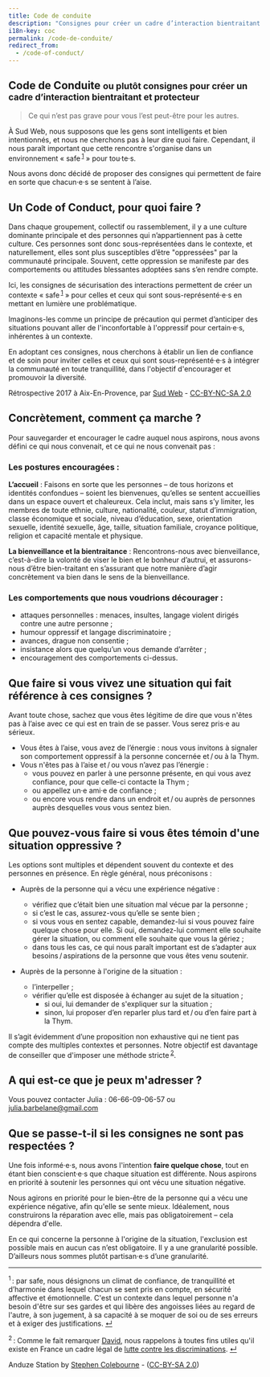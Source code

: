 ```yaml
---
title: Code de conduite
description: "Consignes pour créer un cadre d’interaction bientraitant et protecteur"
i18n-key: coc
permalink: /code-de-conduite/
redirect_from:
  - /code-of-conduct/
---
```


<section class="section">
<div class="wrapper" markdown="1">

# Code de Conduite <small>ou plutôt consignes pour créer un cadre d’interaction bientraitant et protecteur</small>

> Ce qui n’est pas grave pour vous l’est peut-être pour les autres.

À Sud Web, nous supposons que les gens sont intelligents et bien intentionnés, et nous ne cherchons pas à leur dire quoi faire. Cependant, il nous  paraît important que cette rencontre s'organise dans un environnement &laquo;&nbsp;<span lang="en">safe</span>&#8239;<sup><a href="#note1" id="note1-source">1</a></sup>&nbsp;&raquo; pour tou·te·s.

Nous avons donc décidé de proposer des consignes qui permettent de faire en sorte que chacun·e·s se sentent à l’aise.

## Un Code of Conduct, pour quoi faire ?

Dans chaque groupement, collectif ou rassemblement, il y a une culture dominante principale et des personnes qui n’appartiennent pas à cette culture. Ces personnes sont donc sous-représentées dans le contexte, et naturellement, elles sont plus susceptibles d’être "oppressées" par la communauté principale. Souvent, cette oppression se manifeste par des comportements ou attitudes blessantes adoptées sans s’en rendre compte.

Ici, les consignes de sécurisation des interactions permettent de créer un contexte &laquo;&nbsp;<span lang="en">safe</span>&#8239;<sup><a href="#note1" id="note1-source">1</a></sup>&nbsp;&raquo; pour celles et ceux qui sont sous-représenté·e·s en mettant en lumière une problématique.

Imaginons-les comme un principe de précaution qui permet d’anticiper des situations pouvant aller de l'inconfortable à l'oppressif pour certain·e·s, inhérentes à un contexte.

En adoptant ces consignes, nous cherchons à établir un lien de confiance et de soin pour inviter celles et ceux qui sont sous-représenté·e·s à intégrer la communauté en toute tranquillité, dans l'objectif d'encourager et promouvoir la diversité.

<div class="banner-forum lozad">
  <p class="photo-credits">
    Rétrospective 2017 à Aix-En-Provence, par <a href="https://flic.kr/p/V37cLo" target="_blank" rel="noopener noreferrer">Sud Web</a> - <a href="https://creativecommons.org/licenses/by-nc-sa/2.0/" target="_blank" rel="noopener noreferrer">CC-BY-NC-SA 2.0</a>
  </p>
</div>

## Concrètement, comment ça marche ?

Pour sauvegarder et encourager le cadre auquel nous aspirons, nous avons défini ce qui nous convenait, et ce qui ne nous convenait pas :

### Les postures encouragées :

**L’accueil** :
Faisons en sorte que les personnes – de tous horizons et identités confondues – soient les bienvenues, qu’elles se sentent accueillies dans un espace ouvert et chaleureux. Cela inclut, mais sans s’y limiter, les membres de toute ethnie, culture, nationalité, couleur, statut d’immigration, classe économique et sociale, niveau d’éducation, sexe, orientation sexuelle, identité sexuelle, âge, taille, situation familiale, croyance politique, religion et capacité mentale et physique.

**La bienveillance et la bientraitance** :
Rencontrons-nous avec bienveillance, c’est-à-dire la volonté de viser le bien et le bonheur d’autrui, et assurons-nous d’être bien-traitant en s’assurant que notre manière d’agir concrètement va bien dans le sens de la bienveillance.

### Les comportements que nous voudrions décourager :

* attaques personnelles : menaces, insultes, langage violent dirigés contre une autre personne ;
* humour oppressif et langage discriminatoire ;
* avances, drague non consentie ;
* insistance alors que quelqu’un vous demande d’arrêter ;
* encouragement des comportements ci-dessus.

## Que faire si vous vivez une situation qui fait référence à ces consignes ?

Avant toute chose, sachez que vous êtes légitime de dire que vous n'êtes pas à l’aise avec ce qui est en train de se passer. Vous serez pris·e au sérieux.

* Vous êtes à l’aise, vous avez de l’énergie : nous vous invitons à signaler son comportement oppressif à la personne concernée et&#8239;/&#8239;ou à la Thym.
* Vous n'êtes pas à l’aise et&#8239;/&#8239;ou vous n’avez pas l’énergie :
    * vous pouvez en parler à une personne présente, en qui vous avez confiance, pour que celle-ci contacte la Thym ;
    * ou appellez un·e ami·e de confiance ;
    * ou encore vous rendre dans un endroit et&#8239;/&#8239;ou auprès de personnes auprès desquelles vous vous sentez bien.

## Que pouvez-vous faire si vous êtes témoin d'une situation oppressive ?

Les options sont multiples et dépendent souvent du contexte et des personnes en présence. En règle général, nous préconisons :

* Auprès de la personne qui a vécu une expérience négative :
    * vérifiez que c’était bien une situation mal vécue par la personne ;
    * si c’est le cas, assurez-vous qu’elle se sente bien ;
    * si vous vous en sentez capable, demandez-lui si vous pouvez faire quelque chose pour elle. Si oui, demandez-lui comment elle souhaite gérer la situation, ou comment elle souhaite que vous la gériez ;
    * dans tous les cas, ce qui nous paraît important est de s’adapter aux besoins&#8239;/&#8239;aspirations de la personne que vous êtes venu soutenir.

* Auprès de la personne à l'origine de la situation :
    * l’interpeller ;
    * vérifier qu’elle est disposée à échanger au sujet de la situation ;
        * si oui, lui demander de s'expliquer sur la situation ;
        * sinon, lui proposer d’en reparler plus tard et&#8239;/&#8239;ou d’en faire part à la Thym.

Il s’agit évidemment d’une proposition non exhaustive qui ne tient pas compte des multiples contextes et personnes. Notre objectif est davantage de conseiller que d'imposer une méthode stricte&#8239;<sup><a href="#note2" id="note2-source">2</a></sup>.

## A qui est-ce que je peux m'adresser ?
Vous pouvez contacter Julia : 06-66-09-06-57 ou julia.barbelane@gmail.com

## Que se passe-t-il si les consignes ne sont pas respectées ?

Une fois informé·e·s, nous avons l'intention **faire quelque chose**, tout en étant bien conscient·e·s que chaque situation est différente. Nous aspirons en priorité à soutenir les personnes qui ont vécu une situation négative.

Nous agirons en priorité pour le bien-être de la personne qui a vécu une expérience négative, afin qu'elle se sente mieux. Idéalement, nous construirons la réparation avec elle, mais pas obligatoirement – cela dépendra d'elle.

En ce qui concerne la personne à l'origine de la situation, l'exclusion est possible mais en aucun cas n’est obligatoire. Il y a une granularité possible. D’ailleurs nous sommes plutôt partisan·e·s d’une granularité.

***

<sup id="note1">1</sup>&#8239;: par <span lang="en">safe</span>, nous désignons un climat de confiance, de tranquillité et d’harmonie dans lequel chacun se sent pris en compte, en sécurité affective et émotionnelle. C'est un contexte dans lequel personne n'a besoin d'être sur ses gardes et qui libère des angoisses liées au regard de l'autre, à son jugement, à sa capacité à se moquer de soi ou de ses erreurs et à exiger des justifications. <a href="#note1-source">↵</a>

<sup id="note2">2</sup>&#8239;: Comme le fait remarquer [David](https://larlet.fr/david/stream/2018/01/12/), nous rappelons à toutes fins utiles qu'il existe en France un cadre légal de [lutte contre les discriminations](https://www.legifrance.gouv.fr/affichSarde.do?reprise=true&page=1&idSarde=SARDOBJT000007118441). <a href="#note2-source">↵</a>

</div>
</section>

<div class="banner-station lozad">
  <p class="photo-credits">
    Anduze Station by <a href="https://flic.kr/p/vMJMvT">Stephen Colebourne</a> - (<a href="https://creativecommons.org/licenses/by-sa/2.0/" title="Licence Creative Commons">CC-BY-SA 2.0</a>)
  </p>
</div>


